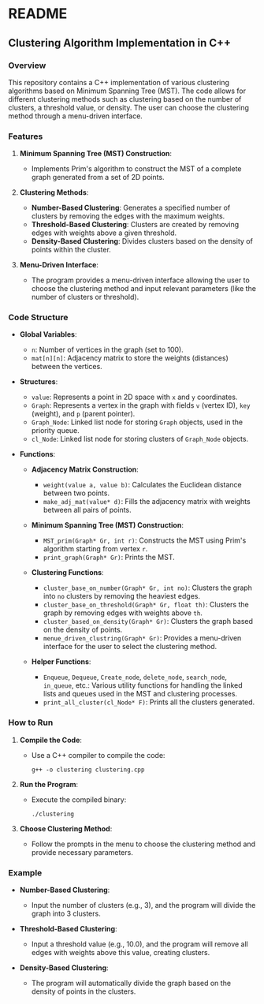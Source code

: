 # README

## Clustering Algorithm Implementation in C++

### Overview

This repository contains a C++ implementation of various clustering algorithms based on Minimum Spanning Tree (MST). The code allows for different clustering methods such as clustering based on the number of clusters, a threshold value, or density. The user can choose the clustering method through a menu-driven interface.

### Features

1. **Minimum Spanning Tree (MST) Construction**: 
   - Implements Prim's algorithm to construct the MST of a complete graph generated from a set of 2D points.

2. **Clustering Methods**:
   - **Number-Based Clustering**: Generates a specified number of clusters by removing the edges with the maximum weights.
   - **Threshold-Based Clustering**: Clusters are created by removing edges with weights above a given threshold.
   - **Density-Based Clustering**: Divides clusters based on the density of points within the cluster.

3. **Menu-Driven Interface**: 
   - The program provides a menu-driven interface allowing the user to choose the clustering method and input relevant parameters (like the number of clusters or threshold).

### Code Structure

- **Global Variables**:
  - `n`: Number of vertices in the graph (set to 100).
  - `mat[n][n]`: Adjacency matrix to store the weights (distances) between the vertices.

- **Structures**:
  - `value`: Represents a point in 2D space with `x` and `y` coordinates.
  - `Graph`: Represents a vertex in the graph with fields `v` (vertex ID), `key` (weight), and `p` (parent pointer).
  - `Graph_Node`: Linked list node for storing `Graph` objects, used in the priority queue.
  - `cl_Node`: Linked list node for storing clusters of `Graph_Node` objects.

- **Functions**:
  - **Adjacency Matrix Construction**:
    - `weight(value a, value b)`: Calculates the Euclidean distance between two points.
    - `make_adj_mat(value* d)`: Fills the adjacency matrix with weights between all pairs of points.
  
  - **Minimum Spanning Tree (MST) Construction**:
    - `MST_prim(Graph* Gr, int r)`: Constructs the MST using Prim's algorithm starting from vertex `r`.
    - `print_graph(Graph* Gr)`: Prints the MST.
  
  - **Clustering Functions**:
    - `cluster_base_on_number(Graph* Gr, int no)`: Clusters the graph into `no` clusters by removing the heaviest edges.
    - `cluster_base_on_threshold(Graph* Gr, float th)`: Clusters the graph by removing edges with weights above `th`.
    - `cluster_based_on_density(Graph* Gr)`: Clusters the graph based on the density of points.
    - `menue_driven_clustring(Graph* Gr)`: Provides a menu-driven interface for the user to select the clustering method.
  
  - **Helper Functions**:
    - `Enqueue`, `Dequeue`, `Create_node`, `delete_node`, `search_node`, `in_queue`, etc.: Various utility functions for handling the linked lists and queues used in the MST and clustering processes.
    - `print_all_cluster(cl_Node* F)`: Prints all the clusters generated.

### How to Run

1. **Compile the Code**:
   - Use a C++ compiler to compile the code:
     ```
     g++ -o clustering clustering.cpp
     ```

2. **Run the Program**:
   - Execute the compiled binary:
     ```
     ./clustering
     ```

3. **Choose Clustering Method**:
   - Follow the prompts in the menu to choose the clustering method and provide necessary parameters.

### Example

- **Number-Based Clustering**:
  - Input the number of clusters (e.g., 3), and the program will divide the graph into 3 clusters.

- **Threshold-Based Clustering**:
  - Input a threshold value (e.g., 10.0), and the program will remove all edges with weights above this value, creating clusters.

- **Density-Based Clustering**:
  - The program will automatically divide the graph based on the density of points in the clusters.

